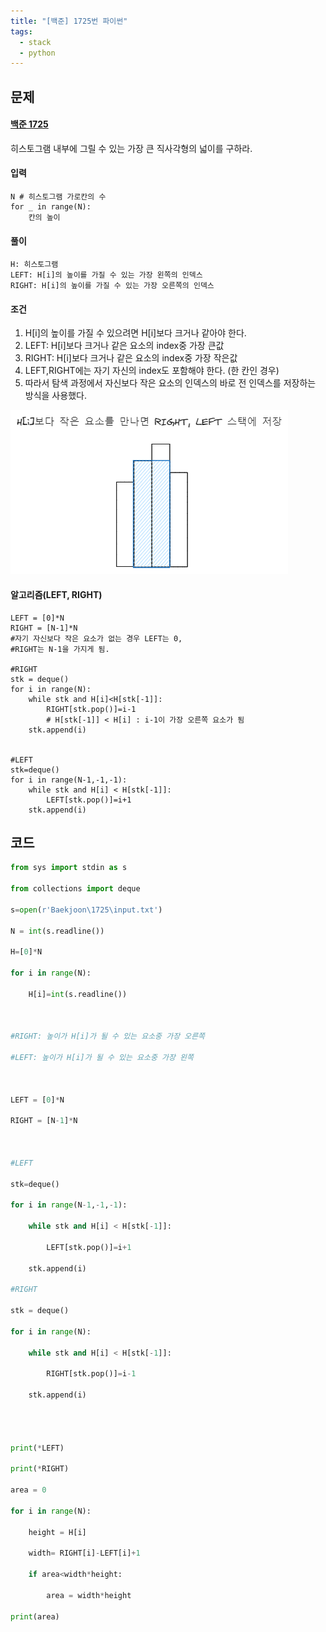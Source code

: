```yaml
---
title: "[백준] 1725번 파이썬"
tags:
  - stack
  - python
---
```

## 문제
#### [백준 1725](https://www.acmicpc.net/problem/1725)

히스토그램 내부에 그릴 수 있는 가장 큰 직사각형의 넓이를 구하라.

#### 입력

```
N # 히스토그램 가로칸의 수
for _ in range(N):
	칸의 높이
```

#### 풀이

```
H: 히스토그램
LEFT: H[i]의 높이를 가질 수 있는 가장 왼쪽의 인덱스
RIGHT: H[i]의 높이를 가질 수 있는 가장 오른쪽의 인덱스
```

#### 조건

1. H[i]의 높이를 가질 수 있으려면 H[i]보다 크거나 같아야 한다.
2. LEFT: H[i]보다 크거나 같은 요소의 index중 가장 큰값
3. RIGHT: H[i]보다 크거나 같은 요소의 index중 가장 작은값
4. LEFT,RIGHT에는 자기 자신의 index도 포함해야 한다. (한 칸인 경우)
6. 따라서 탐색 과정에서 자신보다 작은 요소의 인덱스의 바로 전 인덱스를 저장하는 방식을 사용했다.

![](../images/Pasted%20image%2020240514120318.png)
#### 알고리즘(LEFT, RIGHT)

```
LEFT = [0]*N
RIGHT = [N-1]*N
#자기 자신보다 작은 요소가 없는 경우 LEFT는 0,
#RIGHT는 N-1을 가지게 됨.

#RIGHT
stk = deque()
for i in range(N):
	while stk and H[i]<H[stk[-1]]:
		RIGHT[stk.pop()]=i-1 
		# H[stk[-1]] < H[i] : i-1이 가장 오른쪽 요소가 됨
	stk.append(i)


#LEFT
stk=deque()
for i in range(N-1,-1,-1):
    while stk and H[i] < H[stk[-1]]:
		LEFT[stk.pop()]=i+1
    stk.append(i)
```

## 코드

```python
from sys import stdin as s

from collections import deque

s=open(r'Baekjoon\1725\input.txt')

N = int(s.readline())

H=[0]*N

for i in range(N):

    H[i]=int(s.readline())

  

#RIGHT: 높이가 H[i]가 될 수 있는 요소중 가장 오른쪽

#LEFT: 높이가 H[i]가 될 수 있는 요소중 가장 왼쪽

  

LEFT = [0]*N

RIGHT = [N-1]*N

  

#LEFT

stk=deque()

for i in range(N-1,-1,-1):

    while stk and H[i] < H[stk[-1]]:

        LEFT[stk.pop()]=i+1

    stk.append(i)

#RIGHT

stk = deque()

for i in range(N):

    while stk and H[i] < H[stk[-1]]:

        RIGHT[stk.pop()]=i-1

    stk.append(i)

  
  

print(*LEFT)

print(*RIGHT)

area = 0

for i in range(N):

    height = H[i]

    width= RIGHT[i]-LEFT[i]+1

    if area<width*height:

        area = width*height

print(area)
```